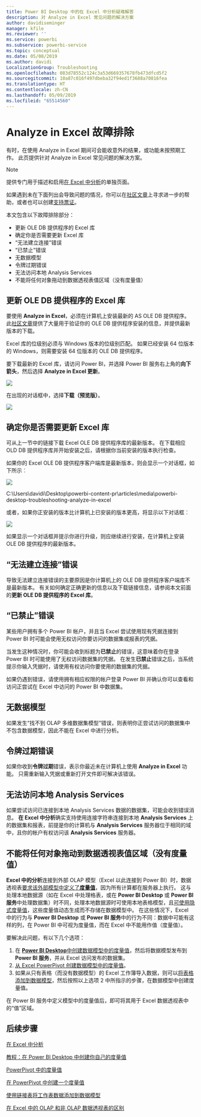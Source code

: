 ```yaml
---
title: Power BI Desktop 中的在 Excel 中分析疑难解答
description: 对 Analyze in Excel 常见问题的解决方案
author: davidiseminger
manager: kfile
ms.reviewer: ''
ms.service: powerbi
ms.subservice: powerbi-service
ms.topic: conceptual
ms.date: 05/08/2019
ms.author: davidi
LocalizationGroup: Troubleshooting
ms.openlocfilehash: 083d78552c124c3a53d669357678fb473dfcd5f2
ms.sourcegitcommit: 10a87c016f497dbeba32f94ed1f3688a70816fea
ms.translationtype: HT
ms.contentlocale: zh-CN
ms.lasthandoff: 05/09/2019
ms.locfileid: "65514560"
---
```

# <a name="troubleshooting-analyze-in-excel"></a>Analyze in Excel 故障排除
有时，在使用 Analyze in Excel 期间可会能收意外的结果，或功能未按预期工作。 此页提供针对 Analyze in Excel 常见问题的解决方案。

> [!NOTE]
> 提供专门用于描述和启用[在 Excel 中分析](service-analyze-in-excel.md)的单独页面。
> 
> 如果遇到未在下面列出会导致问题的情况，你可以在[社区文章](http://community.powerbi.com/)上寻求进一步的帮助，或者也可以创建[支持票证](https://powerbi.microsoft.com/support/)。
> 
> 

本文包含以下故障排除部分：

* 更新 OLE DB 提供程序的 Excel 库
* 确定你是否需要更新 Excel 库
* “无法建立连接”错误
* “已禁止”错误
* 无数据模型
* 令牌过期错误
* 无法访问本地 Analysis Services
* 不能将任何对象拖动到数据透视表值区域（没有度量值）

## <a name="update-excel-libraries-for-the-ole-db-provider"></a>更新 OLE DB 提供程序的 Excel 库
要使用 **Analyze in Excel**，必须在计算机上安装最新的 AS OLE DB 提供程序。 此[社区文章](http://community.powerbi.com/t5/Service/Analyze-in-Excel-Initialization-of-the-data-source-failed/m-p/30837#M8081)提供了大量用于验证你的 OLE DB 提供程序安装的信息，并提供最新版本的下载。

Excel 库的位级别必须与 Windows 版本的位级别匹配。 如果已经安装 64 位版本的 Windows，则需要安装 64 位版本的 OLE DB 提供程序。

要下载最新的 Excel 库，请访问 Power BI，并选择 Power BI 服务右上角的**向下箭头**，然后选择 **Analyze in Excel 更新**。

![](media/desktop-troubleshooting-analyze-in-excel/tshoot-analyze-excel_1.png)

在出现的对话框中，选择**下载（预览版）**。

![](media/desktop-troubleshooting-analyze-in-excel/tshoot-analyze-excel_2.png)

## <a name="determining-whether-you-need-to-update-your-excel-libraries"></a>确定你是否需要更新 Excel 库
可从上一节中的链接下载 Excel OLE DB 提供程序库的最新版本。 在下载相应 OLD DB 提供程序库并开始安装之后，请根据你当前安装的版本执行检查。

如果你的 Excel OLE DB 提供程序客户端库是最新版本，则会显示一个对话框，如下所示︰

![](media/desktop-troubleshooting-analyze-in-excel/troubleshoot-analyze-excel_3.png)

C:\Users\davidi\Desktop\powerbi-content-pr\articles\media\powerbi-desktop-troubleshooting-analyze-in-excel

或者，如果你正安装的版本比计算机上已安装的版本更高，将显示以下对话框︰

![](media/desktop-troubleshooting-analyze-in-excel/troubleshoot-analyze-excel_2.png)

如果显示一个对话框并提示你进行升级，则应继续进行安装，在计算机上安装 OLE DB 提供程序的最新版本。

## <a name="connection-cannot-be-made-error"></a>“无法建立连接”错误
导致无法建立连接错误的主要原因是你计算机上的 OLE DB 提供程序客户端库不是最新版本。 有关如何确定正确更新的信息以及下载链接信息，请参阅本文前面的**更新 OLE DB 提供程序的 Excel 库**。

## <a name="forbidden-error"></a>“已禁止”错误
某些用户拥有多个 Power BI 帐户，并且当 Excel 尝试使用现有凭据连接到 Power BI 时可能会使用无权访问你要访问的数据集或报表的凭据。

当发生这种情况时，你可能会收到标题为**已禁止**的错误，这意味着你在登录 Power BI 时可能使用了无权访问数据集的凭据。 在发生**已禁止**错误之后，当系统提示你输入凭据时，请使用有权访问你要使用的数据集的凭据。

如果仍遇到错误，请使用拥有相应权限的帐户登录 Power BI 并确认你可以查看和访问正尝试在 Excel 中访问的 Power BI 中数据集。

## <a name="no-data-models"></a>无数据模型
如果发生“找不到 OLAP 多维数据集模型”错误，则表明你正尝试访问的数据集中不包含数据模型，因此不能在 Excel 中进行分析。

## <a name="token-expired-error"></a>令牌过期错误
如果你收到**令牌过期**错误，表示你最近未在计算机上使用 **Analyze in Excel** 功能。 只需重新输入凭据或重新打开文件即可解决该错误。

## <a name="unable-to-access-on-premises-analysis-services"></a>无法访问本地 Analysis Services
如果尝试访问已连接到本地 Analysis Services 数据的数据集，可能会收到错误消息。 **在 Excel 中分析**确实支持使用连接字符串连接到本地 **Analysis Services** 上的数据集和报表，前提是你的计算机与 **Analysis Services** 服务器位于相同的域中，且你的帐户有权访问该 **Analysis Services** 服务器。

## <a name="cant-drag-anything-to-the-pivottable-values-area-no-measures"></a>不能将任何对象拖动到数据透视表值区域（没有度量值）
**Excel 中的分析**连接到外部 OLAP 模型（Excel 以此连接到 Power BI）时，数据透视表[要求该外部模型中定义了**度量值**](https://support.microsoft.com/kb/234700)，因为所有计算都在服务器上执行。 这与处理本地数据源（如在 Excel 中处理格表，或在 **Power BI Desktop** 或 **Power BI 服务**中处理数据集）时不同，处理本地数据源时可使用本地表格模型，且[可使用隐式度量值](https://msdn.microsoft.com/library/gg399077.aspx)，这些度量值动态生成而不存储在数据模型中。 在这些情况下，Excel 中的行为与 **Power BI Desktop** 或 **Power BI 服务**中的行为不同：数据中可能有这样的列，在 Power BI 中可视为度量值，而在 Excel 中不能用作值（度量值）。

要解决此问题，有以下几个选项：

1. 在 [**Power BI Desktop**中创建数据模型中的度量值](desktop-tutorial-create-measures.md)，然后将数据模型发布到 **Power BI 服务**，并从 Excel 访问发布的数据集。
2. [从 Excel PowerPivot 创建数据模型中的度量值](https://support.office.com/article/Create-a-Measure-in-Power-Pivot-d3cc1495-b4e5-48e7-ba98-163022a71198)。
3. 如果从只有表格（而没有数据模型）的 Excel 工作簿导入数据，则可以[将表格添加到数据模型](https://support.office.com/article/Add-worksheet-data-to-a-Data-Model-using-a-linked-table-d3665fc3-99b0-479d-ba09-a37640f5be42)，然后按照以上选项 2 中所指示的步骤，在数据模型中创建度量值。

在 Power BI 服务中定义模型中的度量值后，即可将其用于 Excel 数据透视表中的“值”区域。

## <a name="next-steps"></a>后续步骤
[在 Excel 中分析](service-analyze-in-excel.md)

[教程：在 Power BI Desktop 中创建你自己的度量值](desktop-tutorial-create-measures.md)

[PowerPivot 中的度量值](https://msdn.microsoft.com/library/gg399077.aspx)

[在 PowerPivot 中创建一个度量值](https://support.office.com/article/Create-a-Measure-in-Power-Pivot-d3cc1495-b4e5-48e7-ba98-163022a71198)

[使用链接表将工作表数据添加到数据模型](https://support.office.com/article/Add-worksheet-data-to-a-Data-Model-using-a-linked-table-d3665fc3-99b0-479d-ba09-a37640f5be42)

[在 Excel 中的 OLAP 和非 OLAP 数据透视表的区别](https://support.microsoft.com/kb/234700)

